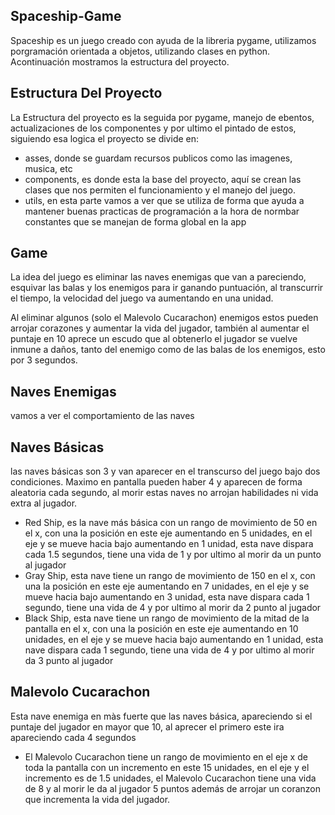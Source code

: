## Spaceship-Game

Spaceship es un juego creado con ayuda de la libreria pygame, utilizamos porgramación orientada a objetos, utilizando clases en python. Acontinuación mostramos la estructura del proyecto.


## Estructura Del Proyecto
La Estructura del proyecto es la seguida por pygame, manejo de ebentos, actualizaciones de los componentes y por ultimo el pintado de estos, siguiendo esa logica el proyecto se divide en:
- asses, donde se guardam recursos publicos como las imagenes, musica, etc
- components, es donde esta la base del proyecto, aquí se crean las clases que nos permiten el funcionamiento y el manejo del juego.
- utils, en esta parte vamos a ver que se utiliza de forma que ayuda a mantener buenas practicas de programación a la hora de normbar constantes que se manejan de forma global en la app







## Game
La idea del juego es eliminar las naves enemigas que van a pareciendo, esquivar las balas y los enemigos para ir ganando puntuación, al transcurrir el tiempo, la velocidad del juego va aumentando en una unidad.

Al eliminar algunos (solo el Malevolo Cucarachon) enemigos estos pueden arrojar corazones y aumentar la vida del jugador, también al aumentar el puntaje en 10 aprece un escudo que al obtenerlo el jugador se vuelve inmune a daños, tanto del enemigo como de las balas de los enemigos, esto por 3 segundos.
## Naves Enemigas

vamos a ver el comportamiento de las naves

Naves Básicas
-
las naves básicas son 3 y van aparecer en el transcurso del juego bajo dos condiciones. Maximo en pantalla pueden haber 4 y aparecen de forma aleatoria cada segundo, al morir estas naves no arrojan habilidades ni vida extra al jugador.
- Red Ship, es la nave más básica con un rango de movimiento de 50 en el x, con una la posición en este eje aumentando en 5 unidades, en el eje y se mueve hacia bajo aumentando en 1 unidad, esta nave dispara cada 1.5 segundos, tiene una vida de 1 y por ultimo al morir da un punto al jugador  
- Gray Ship, esta nave tiene un rango de movimiento de 150 en el x, con una la posición en este eje aumentando en 7 unidades, en el eje y se mueve hacia bajo aumentando en 3 unidad, esta nave dispara cada 1 segundo, tiene una vida de 4 y por ultimo al morir da 2 punto al jugador  
- Black Ship, esta nave tiene un rango de movimiento de la mitad de la pantalla en el x, con una la posición en este eje aumentando en 10 unidades, en el eje y se mueve hacia bajo aumentando en 1 unidad, esta nave dispara cada 1 segundo, tiene una vida de 4 y por ultimo al morir da 3 punto al jugador

Malevolo Cucarachon
-
Esta nave enemiga en màs fuerte que las naves básica, apareciendo si el puntaje del jugador en mayor que 10, al aprecer el primero este ira apareciendo cada 4 segundos 
- El Malevolo Cucarachon tiene un rango de movimiento en el eje x de toda la pantalla con un incremento en este 15 unidades, en el eje y el incremento es de 1.5 unidades, el Malevolo Cucarachon tiene una vida de 8 y al morir le da al jugador 5 puntos además de arrojar un coranzon que incrementa la vida del jugador.
